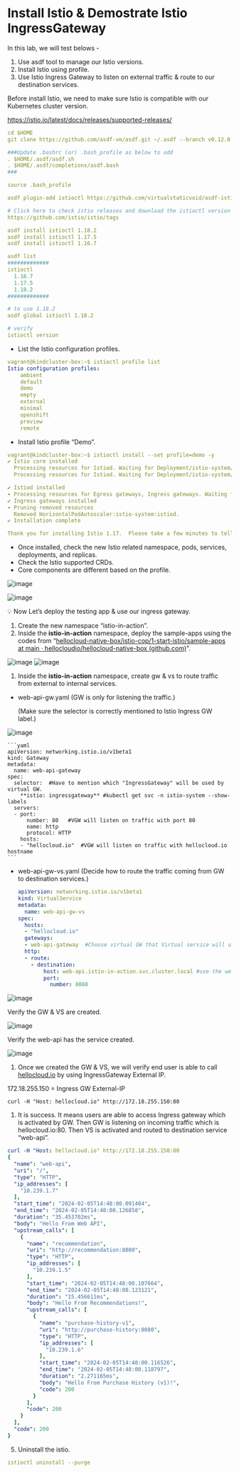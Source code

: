 # Install Istio & Demostrate Istio IngressGateway
In this lab, we will test belows - 

1. Use asdf tool to manage our Istio versions. 
2. Install Istio using profile.
3. Use Istio Ingress Gateway to listen on external traffic & route to our destination services.

Before install Istio, we need to make sure Istio is compatible with our Kubernetes cluster version.  

https://istio.io/latest/docs/releases/supported-releases/     

```yaml
cd $HOME
git clone https://github.com/asdf-vm/asdf.git ~/.asdf --branch v0.12.0

###Update .bashrc (or) .bash_profile as below to add
. $HOME/.asdf/asdf.sh
. $HOME/.asdf/completions/asdf.bash
###

source .bash_profile

asdf plugin-add istioctl https://github.com/virtualstaticvoid/asdf-istioctl.git

# Click here to check istio releases and download the istioctl version you want.
https://github.com/istio/istio/tags

asdf install istioctl 1.18.2
asdf install istioctl 1.17.5
asdf install istioctl 1.16.7

asdf list
#############
istioctl
  1.16.7
  1.17.5
  1.18.2
#############

# to use 1.18.2
asdf global istioctl 1.18.2

# verify
istioctl version
```

- List the Istio configuration profiles.

```yaml
vagrant@kindcluster-box:~$ istioctl profile list
Istio configuration profiles:
    ambient
    default
    demo
    empty
    external
    minimal
    openshift
    preview
    remote
```

- Install Istio profile “Demo”.

```yaml
vagrant@kindcluster-box:~$ istioctl install --set profile=demo -y
✔ Istio core installed
  Processing resources for Istiod. Waiting for Deployment/istio-system/istiod                                 ✔ Istio cor✔ Istio core installed
  Processing resources for Istiod. Waiting for Deployment/istio-system/istiod

✔ Istiod installed
- Processing resources for Egress gateways, Ingress gateways. Waiting for Deployment/istio-system/istio-egress✔ Egress gateways installed
✔ Ingress gateways installed
- Pruning removed resources                                                                                     Removed HorizontalPodAutoscaler:istio-system:istio-ingressgateway.
  Removed HorizontalPodAutoscaler:istio-system:istiod.
✔ Installation complete                                                                                       Making this installation the default for injection and validation.

Thank you for installing Istio 1.17.  Please take a few minutes to tell us about your install/upgrade experience!  https://forms.gle/hMHGiwZHPU7UQRWe9
```

- Once installed, check the new Istio related namespace, pods, services, deployments, and replicas.
- Check the Istio supported CRDs.
- Core components are different based on the profile.

![image](https://github.com/myathway-lab/Istio-IngressGateway/assets/157335804/adf25be3-a591-4430-af5d-7a9fe6d82d8d)


![image](https://github.com/myathway-lab/Istio-IngressGateway/assets/157335804/8f2bde50-efae-4e44-bd0b-46d39476f4e6)


<aside>
💡 Now Let’s deploy the testing app & use our ingress gateway.

</aside>

1. Create the new namespace “istio-in-action”.
2. Inside the **istio-in-action** namespace, deploy the sample-apps using the codes from “[hellocloud-native-box/istio-cop/1-start-istio/sample-apps at main · hellocloudio/hellocloud-native-box (github.com)](https://github.com/hellocloudio/hellocloud-native-box/tree/main/istio-cop/1-start-istio/sample-apps)”.

![image](https://github.com/myathway-lab/Istio-IngressGateway/assets/157335804/b6b02916-7818-4528-9261-3e92e8bf1ec0)
![image](https://github.com/myathway-lab/Istio-IngressGateway/assets/157335804/f458fadf-987a-4f2c-a4b2-5ef4d308c783)


1. Inside the **istio-in-action** namespace, create gw & vs to route traffic from external to internal services. 

- web-api-gw.yaml  (GW is only for listening the traffic.)
    
    (Make sure the selector is correctly mentioned to Istio Ingress GW label.)
    
![image](https://github.com/myathway-lab/Istio-IngressGateway/assets/157335804/347bbe13-fc8d-4921-b7b9-fbfc9404fffa)

    
    ```yaml
    apiVersion: networking.istio.io/v1beta1
    kind: Gateway   
    metadata:
      name: web-api-gateway
    spec:
      selector:  #Have to mention which "IngressGateway" will be used by virtual GW.
        **istio: ingressgateway** #kubectl get svc -n istio-system --show-labels
      servers:
      - port:
          number: 80   #VGW will listen on traffic with port 80
          name: http
          protocol: HTTP
        hosts:
        - "hellocloud.io"  #VGW will listen on traffic with hellocloud.io hostname
    ```
    

- web-api-gw-vs.yaml (Decide how to route the traffic coming from GW to destination services.)
    
    ```yaml
    apiVersion: networking.istio.io/v1beta1
    kind: VirtualService
    metadata:
      name: web-api-gw-vs
    spec:
      hosts:
      - "hellocloud.io"
      gateways:
      - web-api-gateway  #Choose virtual GW that Virtual service will use. 
      http:
      - route:
        - destination:
            host: web-api.istio-in-action.svc.cluster.local #use the web-api app's svc name
            port:
              number: 8080 
    ```
    

![image](https://github.com/myathway-lab/Istio-IngressGateway/assets/157335804/38eee715-cd4f-4486-99a3-05a83009eea6)


Verify the GW & VS are created. 

![image](https://github.com/myathway-lab/Istio-IngressGateway/assets/157335804/3121eb35-8a27-4870-ad4e-58d7670dce8c)


Verify the web-api has the service created.

![image](https://github.com/myathway-lab/Istio-IngressGateway/assets/157335804/c304a221-630f-40a5-bc3c-afadc90b7645)


1. Once we created the GW & VS, we will verify end user is able to call [hellocloud.io](http://hellocloud.io) by using IngressGateway External IP. 

172.18.255.150 = Ingress GW External-IP

```
curl -H "Host: hellocloud.io" http://172.18.255.150:80
```

1. It is success. It means users are able to access Ingress gateway which is activated by GW. Then GW is listening on incoming traffic which is hellocloud.io:80. Then VS is activated and routed to destination service “web-api”.

```yaml
curl -H "Host: hellocloud.io" http://172.18.255.150:80
{
  "name": "web-api",
  "uri": "/",
  "type": "HTTP",
  "ip_addresses": [
    "10.239.1.7"
  ],
  "start_time": "2024-02-05T14:48:00.091404",
  "end_time": "2024-02-05T14:48:00.126858",
  "duration": "35.453702ms",
  "body": "Hello From Web API",
  "upstream_calls": [
    {
      "name": "recommendation",
      "uri": "http://recommendation:8080",
      "type": "HTTP",
      "ip_addresses": [
        "10.239.1.5"
      ],
      "start_time": "2024-02-05T14:48:00.107664",
      "end_time": "2024-02-05T14:48:00.123121",
      "duration": "15.456611ms",
      "body": "Hello From Recommendations!",
      "upstream_calls": [
        {
          "name": "purchase-history-v1",
          "uri": "http://purchase-history:8080",
          "type": "HTTP",
          "ip_addresses": [
            "10.239.1.6"
          ],
          "start_time": "2024-02-05T14:48:00.116526",
          "end_time": "2024-02-05T14:48:00.118797",
          "duration": "2.271165ms",
          "body": "Hello From Purchase History (v1)!",
          "code": 200
        }
      ],
      "code": 200
    }
  ],
  "code": 200
}
```

5) Uninstall the istio.

```yaml
istioctl uninstall --purge
```
